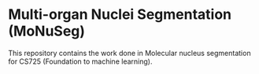 # Multi-organ Nuclei Segmentation (MoNuSeg)
This repository contains the work done in Molecular nucleus segmentation for CS725 (Foundation to machine learning).
